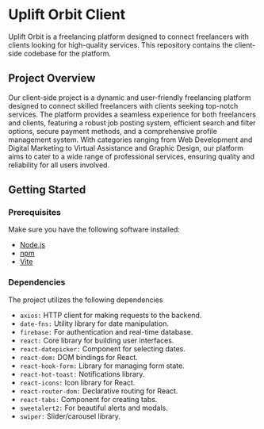 # Uplift Orbit Client

Uplift Orbit is a freelancing platform designed to connect freelancers with clients looking for high-quality services. This repository contains the client-side codebase for the platform.

## Project Overview

Our client-side project is a dynamic and user-friendly freelancing platform designed to connect skilled freelancers with clients seeking top-notch services. The platform provides a seamless experience for both freelancers and clients, featuring a robust job posting system, efficient search and filter options, secure payment methods, and a comprehensive profile management system. With categories ranging from Web Development and Digital Marketing to Virtual Assistance and Graphic Design, our platform aims to cater to a wide range of professional services, ensuring quality and reliability for all users involved.

## Getting Started

### Prerequisites

Make sure you have the following software installed:

- [Node.js](https://nodejs.org/)
- [npm](https://www.npmjs.com/)
- [Vite](https://vitejs.dev/)

### Dependencies


The project utilizes the following dependencies

- `axios:` HTTP client for making requests to the backend.
- `date-fns:` Utility library for date manipulation.
- `firebase:` For authentication and real-time database.
- `react:` Core library for building user interfaces.
- `react-datepicker:` Component for selecting dates.
- `react-dom:` DOM bindings for React.
- `react-hook-form:` Library for managing form state.
- `react-hot-toast:` Notifications library.
- `react-icons:` Icon library for React.
- `react-router-dom:` Declarative routing for React.
- `react-tabs:` Component for creating tabs.
- `sweetalert2:` For beautiful alerts and modals.
- `swiper:` Slider/carousel library.